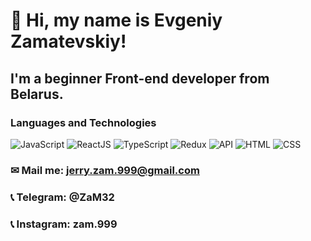 # 👋 Hi, my name is Evgeniy Zamatevskiy!

## I'm a beginner Front-end developer from Belarus.

### Languages and Technologies

![JavaScript](https://img.shields.io/badge/-JavaScript-090909?style=for-the-badge&logo=JavaScript) ![ReactJS](https://img.shields.io/badge/-ReactJs-090909?style=for-the-badge&logo=React) ![TypeScript](https://img.shields.io/badge/-TypeScript-090909?style=for-the-badge&logo=TypeScript) ![Redux](https://img.shields.io/badge/-Redux-090909?style=for-the-badge&logo=Redux) ![API](https://img.shields.io/badge/-REST&#032;API-090909?style=for-the-badge&logo=API) ![HTML](https://img.shields.io/badge/-HTML-090909?style=for-the-badge&logo=html5) ![CSS](https://img.shields.io/badge/-CSS-090909?style=for-the-badge&logo=css3)

### &#9993; Mail me: jerry.zam.999@gmail.com

### &#128222; Telegram: @ZaM32

### &#128222; Instagram: zam.999

#

